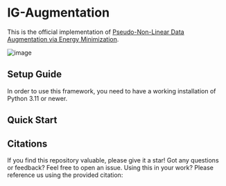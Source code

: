 # IG-Augmentation

This is the official implementation of [Pseudo-Non-Linear Data Augmentation via Energy Minimization](https://arxiv.org/abs/2410.00718).

![image](https://github.com/user-attachments/assets/49aea781-f462-4c4e-86bd-06b7cf0fb786)

## Setup Guide

In order to use this framework, you need to have a working installation of Python 3.11 or newer.

## Quick Start

## Citations

If you find this repository valuable, please give it a star! Got any questions or feedback? Feel free to open an issue. Using this in your work? Please reference us using the provided citation:
